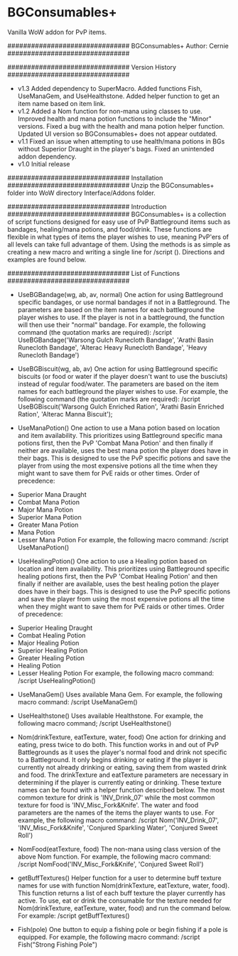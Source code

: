 # BGConsumables+
Vanilla WoW addon for PvP items.

###############################
		    BGConsumables+
        Author: Cernie
###############################


###############################
        Version History
###############################
- v1.3 Added dependency to SuperMacro. Added functions Fish, UseManaGem, and UseHealthstone. Added helper function to get an item name based on item link.
- v1.2 Added a Nom function for non-mana using classes to use. Improved health and mana potion functions to include the "Minor" versions. Fixed a bug with the health and mana potion helper function. Updated UI version so BGConsumables+ does not appear outdated.
- v1.1 Fixed an issue when attempting to use health/mana potions in BGs without Superior <type> Draught in the player's bags. Fixed an unintended addon dependency.
- v1.0 Initial release

###############################
        Installation
###############################
Unzip the BGConsumables+ folder into WoW directory Interface/Addons folder.

###############################
        Introduction
###############################
BGConsumables+ is a collection of script functions designed for easy use of PvP Battleground items such as
bandages, healing/mana potions, and food/drink. These functions are flexible in what types of items the player wishes
to use, meaning PvP'ers of all levels can take full advantage of them. Using the methods is as simple as creating
a new macro and writing a single line for /script <functionName>(<parameters>). Directions and examples are found below.

###############################
        List of Functions
###############################
- UseBGBandage(wg, ab, av, normal)
One action for using Battleground specific bandages, or use normal bandages if not in a Battleground. The parameters
are based on the item names for each battleground the player wishes to use. If the player is not in a battleground, 
the function will then use their "normal" bandage.
For example, the following command (the quotation marks are required):
/script UseBGBandage('Warsong Gulch Runecloth Bandage', 'Arathi Basin Runecloth Bandage', 'Alterac Heavy Runecloth Bandage', 'Heavy Runecloth Bandage')

- UseBGBiscuit(wg, ab, av)
One action for using Battleground specific biscuits (or food or water if the player doesn't want to use the busciuts) instead of 
regular food/water. The parameters are based on the item names for each battleground the player wishes to use.
For example, the following command (the quotation marks are required):
/script UseBGBiscuit('Warsong Gulch Enriched Ration', 'Arathi Basin Enriched Ration', 'Alterac Manna Biscuit');

- UseManaPotion()
One action to use a Mana potion based on location and item availability. This prioritizes using Battleground specific
mana potions first, then the PvP 'Combat Mana Potion' and then finally if neither are available, uses the best mana potion
the player does have in their bags. This is designed to use the PvP specific potions and save the player from using the 
most expensive potions all the time when they might want to save them for PvE raids or other times.
Order of precedence:
* Superior Mana Draught
* Combat Mana Potion
* Major Mana Potion
* Superior Mana Potion
* Greater Mana Potion
* Mana Potion
* Lesser Mana Potion
For example, the following macro command:
/script UseManaPotion()

- UseHealingPotion()
One action to use a Healing potion based on location and item availability. This prioritizes using Battleground specific
healing potions first, then the PvP 'Combat Healing Potion' and then finally if neither are available, uses the best 
healing potion the player does have in their bags. This is designed to use the PvP specific potions and save the player 
from using the most expensive potions all the time when they might want to save them for PvE raids or other times.
Order of precedence:
* Superior Healing Draught
* Combat Healing Potion
* Major Healing Potion
* Superior Healing Potion
* Greater Healing Potion
* Healing Potion
* Lesser Healing Potion
For example, the following macro command:
/script UseHealingPotion()

- UseManaGem()
Uses available Mana Gem.
For example, the following macro command:
/script UseManaGem()

- UseHealthstone()
Uses available Healthstone.
For example, the following macro command;
/script UseHealthstone()

- Nom(drinkTexture, eatTexture, water, food)
One action for drinking and eating, press twice to do both. This function works in and out of PvP Battlegrounds as it uses 
the player's normal food and drink not specific to a Battleground. It only begins drinking or eating if the player is 
currently not already drinking or eating, saving them from wasted drink and food. The drinkTexture and eatTexture parameters
are necessary in determining if the player is currently eating or drinking. These texture names can be found with a helper
function described below. The most common texture for drink is 'INV_Drink_07' while the most common texture for food is
'INV_Misc_Fork&Knife'. The water and food parameters are the names of the items the player wants to use.
For example, the following macro command:
/script Nom('INV_Drink_07', 'INV_Misc_Fork&Knife', 'Conjured Sparkling Water', 'Conjured Sweet Roll')

- NomFood(eatTexture, food)
The non-mana using class version of the above Nom function.
For example, the following macro command:
/script NomFood('INV_Misc_Fork&Knife', 'Conjured Sweet Roll')

- getBuffTextures()
Helper function for a user to determine buff texture names for use with function Nom(drinkTexture, eatTexture, water, food). 
This function returns a list of each buff texture the player currently has active. To use, eat or drink the consumable 
for the texture needed for Nom(drinkTexture, eatTexture, water, food) and run the command below.
For example:
/script getBuffTextures()

- Fish(pole)
One button to equip a fishing pole or begin fishing if a pole is equipped.
For example, the following macro command:
/script Fish("Strong Fishing Pole")
